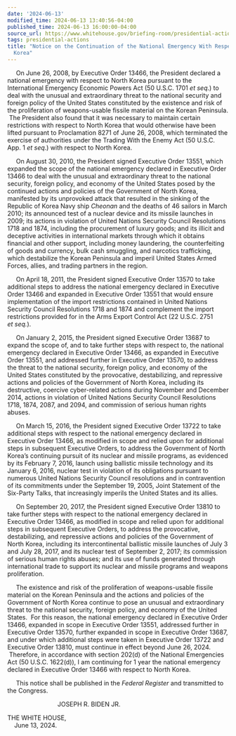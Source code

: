 ```yaml
---
date: '2024-06-13'
modified_time: 2024-06-13 13:40:56-04:00
published_time: 2024-06-13 16:00:00-04:00
source_url: https://www.whitehouse.gov/briefing-room/presidential-actions/2024/06/13/notice-on-the-continuation-of-the-national-emergency-with-respect-to-north-korea-4/
tags: presidential-actions
title: "Notice on the Continuation of the National Emergency With Respect to North\_\
  Korea"
---
```

 
     On June 26, 2008, by Executive Order 13466, the President declared
a national emergency with respect to North Korea pursuant to the
International Emergency Economic Powers Act (50 U.S.C. 1701 *et seq*.)
to deal with the unusual and extraordinary threat to the national
security and foreign policy of the United States constituted by the
existence and risk of the proliferation of weapons-usable fissile
material on the Korean Peninsula.  The President also found that it was
necessary to maintain certain restrictions with respect to North Korea
that would otherwise have been lifted pursuant to Proclamation 8271 of
June 26, 2008, which terminated the exercise of authorities under the
Trading With the Enemy Act (50 U.S.C. App. 1 *et seq*.) with respect to
North Korea.

     On August 30, 2010, the President signed Executive Order 13551,
which expanded the scope of the national emergency declared in Executive
Order 13466 to deal with the unusual and extraordinary threat to the
national security, foreign policy, and economy of the United States
posed by the continued actions and policies of the Government of North
Korea, manifested by its unprovoked attack that resulted in the sinking
of the Republic of Korea Navy ship *Cheonan* and the deaths of 46
sailors in March 2010; its announced test of a nuclear device and its
missile launches in 2009; its actions in violation of United Nations
Security Council Resolutions 1718 and 1874, including the procurement of
luxury goods; and its illicit and deceptive activities in international
markets through which it obtains financial and other support, including
money laundering, the counterfeiting of goods and currency, bulk cash
smuggling, and narcotics trafficking, which destabilize the Korean
Peninsula and imperil United States Armed Forces, allies, and trading
partners in the region.

     On April 18, 2011, the President signed Executive Order 13570 to
take additional steps to address the national emergency declared in
Executive Order 13466 and expanded in Executive Order 13551 that would
ensure implementation of the import restrictions contained in United
Nations Security Council Resolutions 1718 and 1874 and complement the
import restrictions provided for in the Arms Export Control Act (22
U.S.C. 2751 *et seq.*).

     On January 2, 2015, the President signed Executive Order 13687 to
expand the scope of, and to take further steps with respect to, the
national emergency declared in Executive Order 13466, as expanded in
Executive Order 13551, and addressed further in Executive Order 13570,
to address the threat to the national security, foreign policy, and
economy of the United States constituted by the provocative,
destabilizing, and repressive actions and policies of the Government of
North Korea, including its destructive, coercive cyber-related actions
during November and December 2014, actions in violation of United
Nations Security Council Resolutions 1718, 1874, 2087, and 2094, and
commission of serious human rights abuses.

     On March 15, 2016, the President signed Executive Order 13722 to
take additional steps with respect to the national emergency declared in
Executive Order 13466, as modified in scope and relied upon for
additional steps in subsequent Executive Orders, to address the
Government of North Korea’s continuing pursuit of its nuclear and
missile programs, as evidenced by its February 7, 2016, launch using
ballistic missile technology and its January 6, 2016, nuclear test in
violation of its obligations pursuant to numerous United Nations
Security Council resolutions and in contravention of its commitments
under the September 19, 2005, Joint Statement of the Six-Party Talks,
that increasingly imperils the United States and its allies.

     On September 20, 2017, the President signed Executive Order 13810
to take further steps with respect to the national emergency declared in
Executive Order 13466, as modified in scope and relied upon for
additional steps in subsequent Executive Orders, to address the
provocative, destabilizing, and repressive actions and policies of the
Government of North Korea, including its intercontinental ballistic
missile launches of July 3 and July 28, 2017, and its nuclear test of
September 2, 2017; its commission of serious human rights abuses; and
its use of funds generated through international trade to support its
nuclear and missile programs and weapons proliferation.

     The existence and risk of the proliferation of weapons-usable
fissile material on the Korean Peninsula and the actions and policies of
the Government of North Korea continue to pose an unusual and
extraordinary threat to the national security, foreign policy, and
economy of the United States.  For this reason, the national emergency
declared in Executive Order 13466, expanded in scope in Executive Order
13551, addressed further in Executive Order 13570, further expanded in
scope in Executive Order 13687, and under which additional steps were
taken in Executive Order 13722 and Executive Order 13810, must continue
in effect beyond June 26, 2024.  Therefore, in accordance with section
202(d) of the National Emergencies Act (50 U.S.C. 1622(d)), I am
continuing for 1 year the national emergency declared in Executive Order
13466 with respect to North Korea.

     This notice shall be published in the *Federal Register* and
transmitted to the Congress.  
  
  
  
                             JOSEPH R. BIDEN JR.  
  
  
  
THE WHITE HOUSE,  
    June 13, 2024.

